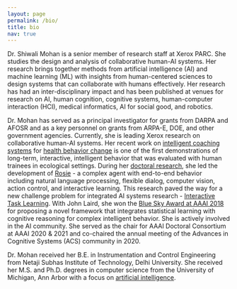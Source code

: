 ```yaml
---
layout: page
permalink: /bio/
title: bio
nav: true
---
```

Dr. Shiwali Mohan is a senior member of research staff at Xerox PARC. She studies the design and analysis of collaborative human-AI systems. Her research brings together methods from artificial intelligence (AI) and machine learning (ML) with insights from human-centered sciences to design systems that can collaborate with humans effectively. Her research has had an inter-disciplinary impact and has been published at venues for research on AI, human cognition, cognitive systems, human-computer interaction (HCI), medical informatics, AI for social good, and robotics.

Dr. Mohan has served as a principal investigator for grants from DARPA and AFOSR and as a key personnel on grants from ARPA-E, DOE, and other government agencies. Currently, she is leading Xerox research on collaborative human-AI systems. Her recent work on [intelligent coaching systems](https://dl.acm.org/doi/10.1145/3375790) for [health behavior change](https://dl.acm.org/doi/abs/10.1145/3366501) is one of the first demonstrations of long-term, interactive, intelligent behavior that was evaluated with human trainees in ecological settings. During her [doctoral research](https://deepblue.lib.umich.edu/handle/2027.42/111573), she led the development of [Rosie](https://soargroup.github.io/rosie/) - a complex agent with end-to-end behavior including natural language processing, flexible dialog, computer vision, action control, and interactive learning. This research paved the way for a new challenge problem for integrated AI systems research - [Interactive Task Learning](http://cognet.mit.edu/book/interactive-task-learning). With John Laird, she won the [Blue Sky Award at AAAI 2018](https://cra.org/ccc/learning-fast-and-slow-levels-of-learning-in-general-autonomous-intelligent-agents/) for proposing a novel framework that integrates statistical learning with cognitive reasoning for complex intelligent behavior. She is actively involved in the AI community. She served as the chair for AAAI Doctoral Consortium at AAAI 2020 & 2021 and co-chaired the annual meeting of the Advances in Cognitive Systems (ACS) community in 2020.

Dr. Mohan received her B.E. in Instrumentation and Control Engineering from Netaji Subhas Institute of Technology, Delhi University. She received her M.S. and Ph.D. degrees in computer science from the University of Michigan, Ann Arbor with a focus on [artificial intelligence](https://ai.engin.umich.edu/).
